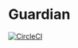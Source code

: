 # Guardian
[![CircleCI](https://circleci.com/gh/dollarshaveclub/guardian.svg?style=shield&circle-token=79fdec2af5966783fad4b0f4077517ed611394be)](https://circleci.com/gh/dollarshaveclub/guardian)